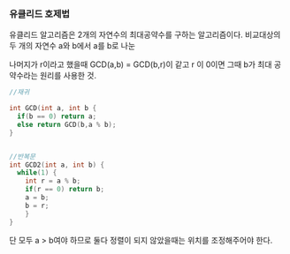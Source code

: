 ### 유클리드 호제법

유클리드 알고리즘은 2개의 자연수의 최대공약수를 구하는 알고리즘이다. 비교대상의 두 개의 자연수 a와 b에서 a를 b로 나눈

나머지가 r이라고 했을때 GCD(a,b) = GCD(b,r)이 같고 r 이 0이면 그때 b가 최대 공약수라는 원리를 사용한 것.


```C++
//재귀

int GCD(int a, int b {
  if(b == 0) return a;
  else return GCD(b,a % b);
}


//반복문
int GCD2(int a, int b) {
  while(1) {
    int r = a % b;
    if(r == 0) return b;
    a = b;
    b = r;
    }
}
```

단 모두 a > b여야 하므로 둘다 정렬이 되지 않았을때는 위치를 조정해주어야 한다.
